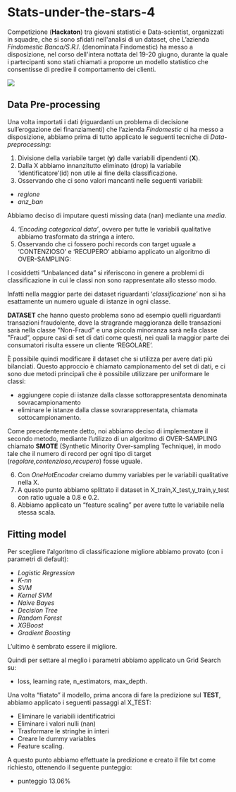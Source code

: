 # Stats-under-the-stars-4

Competizione (**Hackaton**) tra giovani statistici e Data-scientist, organizzati in squadre, che si sono sfidati nell'analisi di un dataset, che L’azienda *Findomestic Banca/S.R.l.* (denominata Findomestic) ha messo a disposizione, nel corso dell'intera nottata del 19-20 giugno, durante la quale i partecipanti sono stati chiamati a proporre un modello statistico che consentisse di predire il comportamento dei clienti.

![](https://www.unipa.it/persone/docenti/b/giovanni.boscaino/.content/immagini/1-ter.png)

## Data Pre-processing

Una volta importati i dati (riguardanti un problema di decisione sull’erogazione dei finanziamenti) che l’azienda *Findomestic* ci ha messo a disposizione, abbiamo prima di tutto applicato le seguenti tecniche di *Data-preprocessing*:

1. Divisione della variabile target (**y**) dalle variabili dipendenti (**X**).
2. Dalla X abbiamo innanzitutto eliminato (drop) la variabile ‘identificatore’(id) non utile ai fine della classificazione.
3. Osservando che ci sono valori mancanti nelle seguenti variabili:

  + *regione*
  + *anz_ban*
  
Abbiamo deciso di imputare questi missing data (nan) mediante una *media*.

4. *‘Encoding categorical data’*, ovvero per tutte le variabili qualitative abbiamo trasformato da stringa a intero.
5. Osservando che ci fossero pochi records con target uguale a ‘CONTENZIOSO’ e ‘RECUPERO’ abbiamo applicato un algoritmo di OVER-SAMPLING:

I cosiddetti “Unbalanced data” si riferiscono in genere a problemi di classificazione in cui le classi non sono rappresentate allo stesso modo.

Infatti nella maggior parte dei dataset riguardanti ‘*classificazione*’ non si ha esattamente un numero uguale di istanze in ogni classe.

**DATASET** che hanno questo problema sono ad esempio quelli riguardanti transazioni fraudolente, dove la stragrande maggioranza delle transazioni sarà nella classe "Non-Fraud" e una piccola minoranza sarà nella classe "Fraud”, oppure casi di set di dati come questi, nei quali la maggior parte dei consumatori risulta essere un cliente ‘REGOLARE’.

È possibile quindi modificare il dataset che si utilizza per avere dati più bilanciati.
Questo approccio è chiamato campionamento del set di dati, e ci sono due metodi principali che è possibile utilizzare per uniformare le classi:

  * aggiungere copie di istanze dalla classe sottorappresentata denominata sovracampionamento
  * eliminare le istanze dalla classe sovrarappresentata, chiamata sottocampionamento.

Come precedentemente detto, noi abbiamo deciso di implementare il secondo metodo, mediante l’utilizzo di un algoritmo di OVER-SAMPLING chiamato **SMOTE** (Synthetic Minority Over-sampling Technique), in modo tale che il numero di record per ogni tipo di target (*regolare,contenzioso,recupero*) fosse uguale.

6. Con *OneHotEncoder* creiamo dummy variables  per le variabili qualitative nella X.
7. A questo punto abbiamo splittato il dataset in  X_train,X_test,y_train,y_test con ratio uguale a 0.8 e 0.2.
8. Abbiamo applicato un “feature scaling” per avere tutte le variabile nella stessa scala.


## Fitting model


Per scegliere l’algoritmo di classificazione migliore abbiamo provato (con i parametri di default):

+ *Logistic Regression*
+ *K-nn*
+ *SVM*
+ *Kernel SVM*
+ *Naive Bayes*
+ *Decision Tree*
+ *Random Forest*
+ *XGBoost*
+ *Gradient Boosting*

L’ultimo è sembrato essere il migliore.

Quindi per settare al meglio i parametri abbiamo applicato un Grid Search su:

+ loss, learning rate, n_estimators, max_depth.

Una volta “fiatato” il modello, prima ancora di fare la predizione sul **TEST**, abbiamo applicato i seguenti passaggi al X_TEST:

- Eliminare le variabili identificatrici
- Eliminare i valori nulli (nan)
- Trasformare le stringhe in interi
- Creare le dummy variables
- Feature scaling.

A questo punto abbiamo effettuate la predizione e creato il file txt come richiesto, ottenendo il seguente punteggio:

+ punteggio 13.06%


